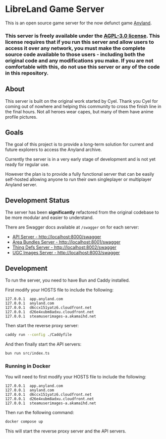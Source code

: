 # LibreLand Game Server

This is an open source game server for the now defunct game [Anyland](https://anyland.com).

### **This server is freely available under the [AGPL-3.0 license](https://www.gnu.org/licenses/agpl-3.0.en.html). This license requires that if you run this server and allow users to access it over any network, you must make the complete source code available to those users - including both the original code and any modifications you make. If you are not comfortable with this, do not use this server or any of the code in this repository.**

## About

This server is built on the original work started by Cyel. Thank you Cyel for coming out of nowhere and helping this community to cross the finish line in the final hours. Not all heroes wear capes, but many of them have anime profile pictures.

## Goals

The goal of this project is to provide a long-term solution for current and future explorers to access the Anyland archive.

Currently the server is in a very early stage of development and is not yet ready for regular use.

However the plan is to provide a fully functional server that can be easily self-hosted allowing anyone to run their own singleplayer or multiplayer Anyland server.

## Development Status

The server has been **significantly** refactored from the original codebase to be more modular and easier to understand.

There are Swagger docs available at `/swagger` on for each server:

* [API Server - http://localhost:8000/swagger](http://localhost:8000/swagger)
* [Area Bundles Server - http://localhost:8001/swagger](http://localhost:8001/swagger)
* [Thing Defs Server - http://localhost:8002/swagger](http://localhost:8002/swagger)
* [UGC Images Server - http://localhost:8003/swagger](http://localhost:8003/swagger)

## Development

To run the server, you need to have Bun and Caddy installed.

First modify your HOSTS file to include the following:

```
127.0.0.1  app.anyland.com
127.0.0.1  anyland.com
127.0.0.1  d6ccx151yatz6.cloudfront.net
127.0.0.1  d26e4xubm8adxu.cloudfront.net
127.0.0.1  steamuserimages-a.akamaihd.net
```

Then start the reverse proxy server:

```bash
caddy run --config ./Caddyfile
```

And then finally start the API servers:

```bash
bun run src/index.ts
```

### Running in Docker

You will need to first modify your HOSTS file to include the following:

```
127.0.0.1  app.anyland.com
127.0.0.1  anyland.com
127.0.0.1  d6ccx151yatz6.cloudfront.net
127.0.0.1  d26e4xubm8adxu.cloudfront.net
127.0.0.1  steamuserimages-a.akamaihd.net
```

Then run the following command:

```bash
docker compose up
```

This will start the reverse proxy server and the API servers.
